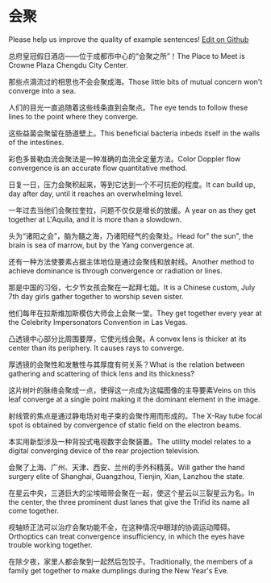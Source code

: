 # 会聚

Please help us improve the quality of example sentences! [Edit on Github](https://github.com/jiyushe/jiyu-example-sentence-source/blob/main/chinese/huiju.md)

<p><span class="chinese">总府皇冠假日酒店——位于成都市中心的“会聚之所”！</span><span class="english">The Place to Meet is Crowne Plaza Chengdu City Center.</span></p>

<p><span class="chinese">那些点滴流过的相思也不会会聚成海。</span><span class="english">Those little bits of mutual concern won't converge into a sea.</span></p>

<p><span class="chinese">人们的目光一直追随着这些线条直到会聚点。</span><span class="english">The eye tends to follow these lines to the point where they converge.</span></p>

<p><span class="chinese">这些益菌会聚留在肠道壁上。</span><span class="english">This beneficial bacteria inbeds itself in the walls of the intestines.</span></p>

<p><span class="chinese">彩色多普勒血流会聚法是一种准确的血流全定量方法。</span><span class="english">Color Doppler flow convergence is an accurate flow quantitative method.</span></p>

<p><span class="chinese">日复一日，压力会聚积起来，等到它达到一个不可抗拒的程度。</span><span class="english">It can build up, day after day, until it reaches an overwhelming level.</span></p>

<p><span class="chinese">一年过去当他们会聚拉奎拉，问题不仅仅是增长的放缓。</span><span class="english">A year on as they get together at L'Aquila, and it is more than a slowdown.</span></p>

<p><span class="chinese">头为“诸阳之会”，脑为髓之海，乃诸阳经气的会聚处。</span><span class="english">Head for" the sun", the brain is sea of marrow, but by the Yang convergence at.</span></p>

<p><span class="chinese">还有一种方法使要素占据主体地位是通过会聚线和放射线。</span><span class="english">Another method to achieve dominance is through convergence or radiation or lines.</span></p>

<p><span class="chinese">那是中国的习俗，七夕节女孩会聚在一起拜七姐。</span><span class="english">It is a Chinese custom, July 7th day girls gather together to worship seven sister.</span></p>

<p><span class="chinese">他们每年在拉斯维加斯模仿大师会上会聚一堂。</span><span class="english">They get together every year at the Celebrity Impersonators Convention in Las Vegas.</span></p>

<p><span class="chinese">凸透镜中心部分比周围要厚，它使光线会聚。</span><span class="english">A convex lens is thicker at its center than its periphery. It causes rays to converge.</span></p>

<p><span class="chinese">厚透镜的会聚性和发散性与其厚度有何关系？</span><span class="english">What is the relation between gathering and scattering of thick lens and its thickness?</span></p>

<p><span class="chinese">这片树叶的脉络会聚成一点，使得这一点成为这幅图像的主导要素</span><span class="english">Veins on this leaf converge at a single point making it the dominant element in the image.</span></p>

<p><span class="chinese">射线管的焦点是通过静电场对电子束的会聚作用而形成的。</span><span class="english">The X-Ray tube focal spot is obtained by convergence of static field on the electron beams.</span></p>

<p><span class="chinese">本实用新型涉及一种背投式电视数字会聚装置。</span><span class="english">The utility model relates to a digital converging device of the rear projection television.</span></p>

<p><span class="chinese">会聚了上海、广州、天津、西安、兰州的手外科精英。</span><span class="english">Will gather the hand surgery elite of Shanghai, Guangzhou, Tienjin, Xian, Lanzhou the state.</span></p>

<p><span class="chinese">在星云中央，三道巨大的尘埃暗带会聚在一起，使这个星云以三裂星云为名。</span><span class="english">In the center, the three prominent dust lanes that give the Trifid its name all come together.</span></p>

<p><span class="chinese">视轴矫正法可以治疗会聚功能不全，在这种情况中眼球的协调运动障碍。</span><span class="english">Orthoptics can treat convergence insufficiency, in which the eyes have trouble working together.</span></p>

<p><span class="chinese">在除夕夜，家里人都会聚到一起然后包饺子。</span><span class="english">Traditionally, the members of a family get together to make dumplings during the New Year's Eve.</span></p>

